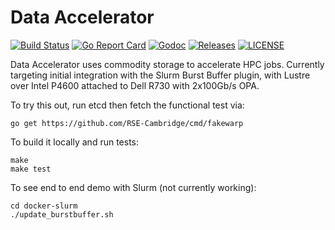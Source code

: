 # Data Accelerator

[![Build Status](https://travis-ci.org/JohnGarbutt/pfsaccel.svg?branch=master)](https://travis-ci.org/JohnGarbutt/data-acc)
[![Go Report Card](https://goreportcard.com/badge/github.com/johngarbutt/pfsaccel)](https://goreportcard.com/report/github.com/johngarbutt/data-acc)
[![Godoc](http://img.shields.io/badge/go-documentation-blue.svg?style=flat-square)](https://godoc.org/github.com/JohnGarbutt/data-acc)
[![Releases](https://img.shields.io/github/release/JohnGarbutt/pfsaccel/all.svg?style=flat-square)](https://github.com/JohnGarbutt/data-acc/releases)
[![LICENSE](https://img.shields.io/github/license/JohnGarbutt/pfsaccel.svg?style=flat-square)](https://github.com/JohnGarbutt/data-acc/blob/master/LICENSE)

Data Accelerator uses commodity storage to accelerate HPC jobs.
Currently targeting initial integration with the Slurm Burst Buffer plugin,
with Lustre over Intel P4600 attached to Dell R730 with 2x100Gb/s OPA.

To try this out, run etcd then fetch the functional test via:
```
go get https://github.com/RSE-Cambridge/cmd/fakewarp
```

To build it locally and run tests:
```
make
make test
```

To see end to end demo with Slurm (not currently working):
```
cd docker-slurm
./update_burstbuffer.sh
```
